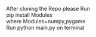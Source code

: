 After cloning the Repo please Run<br> 
pip install Modules<br>
where Modules=numpy,pygame <br>
Run python main.py on terminal
